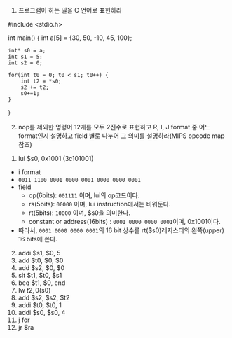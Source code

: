1) 프로그램이 하는 일을 C 언어로 표현하라

#include <stdio.h>

int main() {
    int a[5] = {30, 50, -10, 45, 100};
    
    int* s0 = a;
    int s1 = 5;
    int s2 = 0;

    for(int t0 = 0; t0 < s1; t0++) {
        int t2 = *s0;
        s2 += t2;
        s0+=1;
    }
}


2) nop를 제외한 명령어 12개를 모두 2진수로 표현하고 R, I, J format 중 어느 format인지 설명하고
field 별로 나누어 그 의미를 설명하라(MIPS opcode map 참조)


1. lui $s0, 0x1001 (3c101001)
- i format
- `0011 1100 0001 0000 0001 0000 0000 0001`
- field
    - op(6bits): `001111` 이며, lui의 op코드이다.
    - rs(5bits): `00000` 이며, lui instruction에서는 비워둔다.  
    - rt(5bits): `10000` 이며, $s0을 의미한다. 
    - constant or address(16bits) : `0001 0000 0000 0001`이며, 0x1001이다.
- 따라서, `0001 0000 0000 0001`의 16 bit 상수를  rt($s0)레지스터의 왼쪽(upper) 16 bits에 쓴다.

2. addi $s1, $0, 5
3. add $t0, $0, $0
4. add $s2, $0, $0
5. slt $t1, $t0, $s1
6. beq $t1, $0, end
7. lw $t2, 0($s0)
8. add $s2, $s2, $t2
9. addi $t0, $t0, 1
10. addi $s0, $s0, 4
11. j for
12. jr $ra